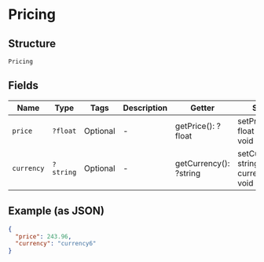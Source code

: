 
# Pricing

## Structure

`Pricing`

## Fields

| Name | Type | Tags | Description | Getter | Setter |
|  --- | --- | --- | --- | --- | --- |
| `price` | `?float` | Optional | - | getPrice(): ?float | setPrice(?float price): void |
| `currency` | `?string` | Optional | - | getCurrency(): ?string | setCurrency(?string currency): void |

## Example (as JSON)

```json
{
  "price": 243.96,
  "currency": "currency6"
}
```

